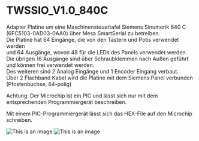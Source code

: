 # TWSSIO_V1.0_840C

Adapter Platine um eine Maschinensteuertafel Siemens Sinumerik 840 C  (6FC5103-0AD03-0AA0) über Mesa SmartSerial zu betreiben.  
Die Platine hat 64 Eingänge, die von den Tastern und Potis verwendet werden  
und 64 Ausgänge, wovon 48 für die LEDs des Panels verwendet werden.  
Die übrigen 16 Ausgänge sind über Schraubklemmen nach Außen geführt und können frei verwendet werden.  
Des weiteren sind 2 Analog Eingänge und 1 Encoder Eingang verbaut.  
Über 2 Flachband Kabel wird die Platine mit dem Siemens Panel verbunden (Pfostenbuchse, 64-polig)  




Achtung: Der Microchip ist ein PIC und lässt sich nur mit dem entsprechenden Programmiergerät beschreiben.

Mit einem PIC-Programmiergerät lässt sich das HEX-File auf den Microchip schreiben.

![This is an image](https://github.com/Watze85/TWSSIO_V1.0_840C/blob/main/Bilder/1.png)
![This is an image](https://github.com/Watze85/TWSSIO_V1.0_840C/blob/main/Bilder/2.png)
